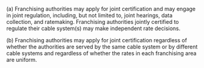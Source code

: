 (a) Franchising authorities may apply for joint certification and may engage in joint regulation, including, but not limited to, joint hearings, data collection, and ratemaking. Franchising authorities jointly certified to regulate their cable system(s) may make independent rate decisions.

(b) Franchising authorities may apply for joint certification regardless of whether the authorities are served by the same cable system or by different cable systems and regardless of whether the rates in each franchising area are uniform.


